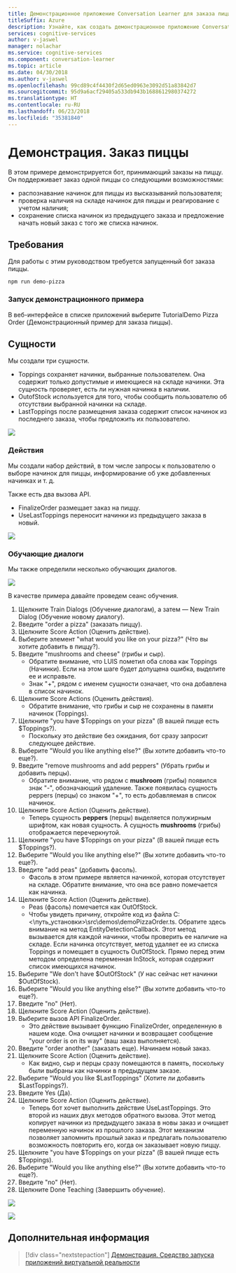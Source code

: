 ```yaml
---
title: Демонстрационное приложение Conversation Learner для заказа пиццы (Microsoft Cognitive Services) | Документация Майкрософт
titleSuffix: Azure
description: Узнайте, как создать демонстрационное приложение Conversation Learner.
services: cognitive-services
author: v-jaswel
manager: nolachar
ms.service: cognitive-services
ms.component: conversation-learner
ms.topic: article
ms.date: 04/30/2018
ms.author: v-jaswel
ms.openlocfilehash: 99cd89c4f4430f2d65ed0963e3092d51a83842d7
ms.sourcegitcommit: 95d9a6acf29405a533db943b1688612980374272
ms.translationtype: HT
ms.contentlocale: ru-RU
ms.lasthandoff: 06/23/2018
ms.locfileid: "35381840"
---
```

# <a name="demo-pizza-order"></a>Демонстрация. Заказ пиццы
В этом примере демонстрируется бот, принимающий заказы на пиццу. Он поддерживает заказ одной пиццы со следующими возможностями:

- распознавание начинок для пиццы из высказываний пользователя;
- проверка наличия на складе начинок для пиццы и реагирование с учетом наличия;
- сохранение списка начинок из предыдущего заказа и предложение начать новый заказ с того же списка начинок.

## <a name="requirements"></a>Требования
Для работы с этим руководством требуется запущенный бот заказа пиццы.

    npm run demo-pizza

### <a name="open-the-demo"></a>Запуск демонстрационного примера

В веб-интерфейсе в списке приложений выберите TutorialDemo Pizza Order (Демонстрационный пример для заказа пиццы). 

## <a name="entities"></a>Сущности

Мы создали три сущности.

- Toppings сохраняет начинки, выбранные пользователем. Она содержит только допустимые и имеющиеся на складе начинки. Эта сущность проверяет, есть ли нужная начинка в наличии.
- OutofStock используется для того, чтобы сообщить пользователю об отсутствии выбранной начинки на складе.
- LastToppings после размещения заказа содержит список начинок из последнего заказа, чтобы предложить их пользователю.

![](../media/tutorial_pizza_entities.PNG)

### <a name="actions"></a>Действия

Мы создали набор действий, в том числе запросы к пользователю о выборе начинок для пиццы, информирование об уже добавленных начинках и т. д.

Также есть два вызова API.

- FinalizeOrder размещает заказ на пиццу.
- UseLastToppings переносит начинки из предыдущего заказа в новый. 

![](../media/tutorial_pizza_actions.PNG)

### <a name="training-dialogs"></a>Обучающие диалоги
Мы также определили несколько обучающих диалогов. 

![](../media/tutorial_pizza_dialogs.PNG)

В качестве примера давайте проведем сеанс обучения.

1. Щелкните Train Dialogs (Обучение диалогам), а затем — New Train Dialog (Обучение новому диалогу).
1. Введите "order a pizza" (заказать пиццу).
2. Щелкните Score Action (Оценить действие).
3. Выберите элемент "what would you like on your pizza?" (Что вы хотите добавить в пиццу?).
4. Введите "mushrooms and cheese" (грибы и сыр).
    - Обратите внимание, что LUIS пометил оба слова как Toppings (Начинки). Если на этом шаге будет допущена ошибка, выделите ее и исправьте.
    - Знак "+", рядом с именем сущности означает, что она добавлена в список начинок.
5. Щелкните Score Actions (Оценить действия).
    - Обратите внимание, что грибы и сыр не сохранены в памяти начинок (Toppings).
3. Щелкните "you have $Toppings on your pizza" (В вашей пицце есть $Toppings?).
    - Поскольку это действие без ожидания, бот сразу запросит следующее действие.
6. Выберите "Would you like anything else?" (Вы хотите добавить что-то еще?).
7. Введите "remove mushrooms and add peppers" (Убрать грибы и добавить перцы).
    - Обратите внимание, что рядом с **mushroom** (грибы) появился знак "-", обозначающий удаление. Также появилась сущность peppers (перцы) со знаком "+", то есть добавляемая в список начинок.
2. Щелкните Score Action (Оценить действие).
    - Теперь сущность **peppers** (перцы) выделяется полужирным шрифтом, как новая сущность. А сущность **mushrooms** (грибы) отображается перечеркнутой.
8. Щелкните "you have $Toppings on your pizza" (В вашей пицце есть $Toppings?).
6. Выберите "Would you like anything else?" (Вы хотите добавить что-то еще?).
7. Введите "add peas" (добавить фасоль).
    - Фасоль в этом примере является начинкой, которая отсутствует на складе. Обратите внимание, что она все равно помечается как начинка.
2. Щелкните Score Action (Оценить действие).
    - Peas (фасоль) помечается как OutOfStock.
    - Чтобы увидеть причину, откройте код из файла C:\<\путь_установки>\src\demos\demoPizzaOrder.ts. Обратите здесь внимание на метод EntityDetectionCallback. Этот метод вызывается для каждой начинки, чтобы проверить ее наличие на складе. Если начинка отсутствует, метод удаляет ее из списка Toppings и помещает в сущность OutOfStock. Прямо перед этим методом определена переменная InStock, которая содержит список имеющихся начинок.
6. Выберите "We don't have $OutOfStock" (У нас сейчас нет начинки $OutOfStock).
7. Выберите "Would you like anything else?" (Вы хотите добавить что-то еще?).
8. Введите "no" (Нет).
9. Щелкните Score Action (Оценить действие).
10. Выберите вызов API FinalizeOrder. 
    - Это действие вызывает функцию FinalizeOrder, определенную в нашем коде. Она очищает начинки и возвращает сообщение "your order is on its way" (ваш заказ выполняется). 
2. Введите "order another" (заказать еще). Начинаем новый заказ.
9. Щелкните Score Action (Оценить действие).
    - Как видно, сыр и перцы сразу помещаются в память, поскольку были выбраны как начинки в предыдущем заказе.
1. Выберите "Would you like $LastToppings" (Хотите ли добавить $LastToppings?).
2. Введите Yes (Да).
3. Щелкните Score Action (Оценить действие).
    - Теперь бот хочет выполнить действие UseLastToppings. Это второй из наших двух методов обратного вызова. Этот метод копирует начинки из предыдущего заказа в новы заказ и очищает переменную начинок из прошлого заказа. Этот механизм позволяет запомнить прошлый заказ и предлагать пользователю возможность повторить его, когда он заказывает новую пиццу.
2. Щелкните "you have $Toppings on your pizza" (В вашей пицце есть $Toppings).
3. Выберите "Would you like anything else?" (Вы хотите добавить что-то еще?).
8. Введите "no" (Нет).
4. Щелкните Done Teaching (Завершить обучение).

![](../media/tutorial_pizza_callbackcode.PNG)

![](../media/tutorial_pizza_apicalls.PNG)

## <a name="next-steps"></a>Дополнительная информация

> [!div class="nextstepaction"]
> [Демонстрация. Средство запуска приложений виртуальной реальности](./demo-vr-app-launcher.md)
